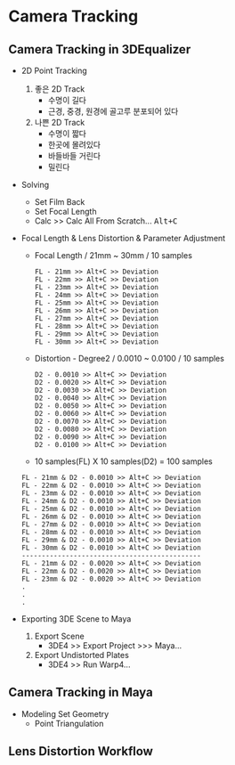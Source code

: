 # Camera Tracking

## Camera Tracking in 3DEqualizer

- 2D Point Tracking
    1. 좋은 2D Track
        - 수명이 길다
        - 근경, 중경, 원경에 골고루 분포되어 있다
    1. 나쁜 2D Track
        - 수명이 짧다
        - 한곳에 몰려있다
        - 바들바들 거린다
        - 밀린다

- Solving
    - Set Film Back
    - Set Focal Length
    - Calc >> Calc All From Scratch... <kbd>Alt+C</kbd>

- Focal Length & Lens Distortion & Parameter Adjustment
    - Focal Length / 21mm ~ 30mm / 10 samples
        ```
        FL - 21mm >> Alt+C >> Deviation
        FL - 22mm >> Alt+C >> Deviation
        FL - 23mm >> Alt+C >> Deviation
        FL - 24mm >> Alt+C >> Deviation
        FL - 25mm >> Alt+C >> Deviation
        FL - 26mm >> Alt+C >> Deviation
        FL - 27mm >> Alt+C >> Deviation
        FL - 28mm >> Alt+C >> Deviation
        FL - 29mm >> Alt+C >> Deviation
        FL - 30mm >> Alt+C >> Deviation
        ```
    - Distortion - Degree2 / 0.0010 ~ 0.0100 / 10 samples
        ```
        D2 - 0.0010 >> Alt+C >> Deviation
        D2 - 0.0020 >> Alt+C >> Deviation
        D2 - 0.0030 >> Alt+C >> Deviation
        D2 - 0.0040 >> Alt+C >> Deviation
        D2 - 0.0050 >> Alt+C >> Deviation
        D2 - 0.0060 >> Alt+C >> Deviation
        D2 - 0.0070 >> Alt+C >> Deviation
        D2 - 0.0080 >> Alt+C >> Deviation
        D2 - 0.0090 >> Alt+C >> Deviation
        D2 - 0.0100 >> Alt+C >> Deviation
        ```    
    - 10 samples(FL) X 10 samples(D2) = 100 samples
    ```
    FL - 21mm & D2 - 0.0010 >> Alt+C >> Deviation
    FL - 22mm & D2 - 0.0010 >> Alt+C >> Deviation
    FL - 23mm & D2 - 0.0010 >> Alt+C >> Deviation
    FL - 24mm & D2 - 0.0010 >> Alt+C >> Deviation
    FL - 25mm & D2 - 0.0010 >> Alt+C >> Deviation
    FL - 26mm & D2 - 0.0010 >> Alt+C >> Deviation
    FL - 27mm & D2 - 0.0010 >> Alt+C >> Deviation
    FL - 28mm & D2 - 0.0010 >> Alt+C >> Deviation
    FL - 29mm & D2 - 0.0010 >> Alt+C >> Deviation
    FL - 30mm & D2 - 0.0010 >> Alt+C >> Deviation
    ---------------------------------------------
    FL - 21mm & D2 - 0.0020 >> Alt+C >> Deviation
    FL - 22mm & D2 - 0.0020 >> Alt+C >> Deviation
    FL - 23mm & D2 - 0.0020 >> Alt+C >> Deviation
    .
    .
    .
    ```

- Exporting 3DE Scene to Maya
    1. Export Scene
        - 3DE4 >> Export Project >>> Maya...
    1. Export Undistorted Plates
        - 3DE4 >> Run Warp4...

## Camera Tracking in Maya

- Modeling Set Geometry
    - Point Triangulation

## Lens Distortion Workflow
